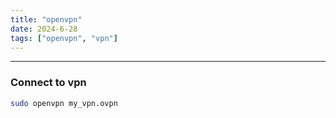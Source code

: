 ```yaml
---
title: "openvpn"
date: 2024-6-28
tags: ["openvpn", "vpn"]
---
```


---
### Connect to vpn

```bash
sudo openvpn my_vpn.ovpn
```

<br>